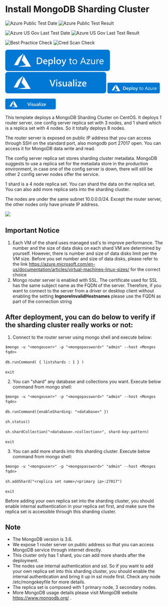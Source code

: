 # Install MongoDB Sharding Cluster

![Azure Public Test Date](https://azurequickstartsservice.blob.core.windows.net/badges/101-mongodb-sharded-on-centos/PublicLastTestDate.svg)
![Azure Public Test Result](https://azurequickstartsservice.blob.core.windows.net/badges/101-mongodb-sharded-on-centos/PublicDeployment.svg)

![Azure US Gov Last Test Date](https://azurequickstartsservice.blob.core.windows.net/badges/101-mongodb-sharded-on-centos/FairfaxLastTestDate.svg)
![Azure US Gov Last Test Result](https://azurequickstartsservice.blob.core.windows.net/badges/101-mongodb-sharded-on-centos/FairfaxDeployment.svg)
  
![Best Practice Check](https://azurequickstartsservice.blob.core.windows.net/badges/101-mongodb-sharded-on-centos/BestPracticeResult.svg)
![Cred Scan Check](https://azurequickstartsservice.blob.core.windows.net/badges/101-mongodb-sharded-on-centos/CredScanResult.svg)

[![Deploy To Azure](https://raw.githubusercontent.com/Azure/azure-quickstart-templates/master/1-CONTRIBUTION-GUIDE/images/deploytoazure.svg?sanitize=true)](https://portal.azure.com/#create/Microsoft.Template/uri/https%3A%2F%2Fraw.githubusercontent.com%2FAzure%2Fazure-quickstart-templates%2Fmaster%2F101-mongodb-sharded-on-centos%2Fazuredeploy.json)
[![Visualize](https://raw.githubusercontent.com/Azure/azure-quickstart-templates/master/1-CONTRIBUTION-GUIDE/images/visualizebutton.svg?sanitize=true)](http://armviz.io/#/?load=https%3A%2F%2Fraw.githubusercontent.com%2FAzure%2Fazure-quickstart-templates%2Fmaster%2F101-mongodb-sharded-on-centos%2Fazuredeploy.json)
<img src="https://raw.githubusercontent.com/Azure/azure-quickstart-templates/master/1-CONTRIBUTION-GUIDE/images/deploytoazure.png"/>

<img src="https://raw.githubusercontent.com/Azure/azure-quickstart-templates/master/1-CONTRIBUTION-GUIDE/images/visualizebutton.png"/>

This template deploys a MongoDB Sharding Cluster on CentOS. It deploys 1 router
server, one config server replica set with 3 nodes, and 1 shard which is a
replica set with 4 nodes. So it totally deploys 8 nodes.

The router server is exposed on public IP address that you can access through
SSH on the standard port, also mongodb port 27017 open. You can access it for
MongoDB data write and read.

The config server replica set stores sharding cluster metadata. MongoDB suggests
to use a replica set for the metadata store in the production environment, in
case one of the config server is down, there will still be other 2 config server
nodes offer the service.

1 shard is a 4 node replica set. You can shard the data on the replica set. You
can also add more replica sets into the sharding cluster.

The nodes are under the same subnet 10.0.0.0/24. Except the router server, the
other nodes only have private IP address.

<img src="https://raw.githubusercontent.com/cjsingh8512/azure-cosmosdb-mongodbshardedcluster/users/chsi/images/Mongo Sharded Cluster.png" />

## Important Notice

1. Each VM of the shard uses managed ssd's to improve performance. The number
   and the size of data disks on each shard VM are determined by yourself.
   However, there is number and size of data disks limit per the VM size. Before
   you set number and size of data disks, please refer to the link
   https://azure.microsoft.com/en-us/documentation/articles/virtual-machines-linux-sizes/
   for the correct choice
2. Mongo router server is enabled with SSL. The certificate used for SSL has the
   same subject name as the FQDN of the server. Therefore, if you want to
   connect to the server from a driver or desktop client without enabling the
   setting **IngnoreInvalidHostnames** please use the FQDN as part of the
   connection string

## After deployment, you can do below to verify if the sharding cluster really works or not:

1. Connect to the router server using mongo shell and execute below:

```
$mongo -u "<mongouser>" -p "<mongopassword>" "admin" --host <Mongos fqdn>

db.runCommand( { listshards : 1 } )

exit
```

2. You can "shard" any database and collections you want. Execute below command
   from mongo shell:

```
$mongo -u "<mongouser>" -p "<mongopassword>" "admin" --host <Mongos fqdn>

db.runCommand({enableSharding: "<database>" })

sh.status()

sh.shardCollection("<database>.<collection>", shard-key-pattern)

exit
```

3. You can add more shards into this sharding cluster. Execute below command
   from mongo shell:

```
$mongo -u "<mongouser>" -p "<mongopassword>" "admin" --host <Mongos fqdn>

sh.addShard("<replica set name>/<primary ip>:27017")

exit
```

Before adding your own replica set into the sharding cluster, you should enable
internal authentication in your replica set first, and make sure the replica set
is accessible through this sharding cluster.

## Note

- The MongoDB version is 3.6.
- We expose 1 router server on public address so that you can access MongoDB
  service through internet directly.
- This cluster only has 1 shard, you can add more shards after the deployment.
- The nodes use internal authentication and ssl. So if you want to add your own
  replica set into this sharding cluster, you should enable the internal
  authentication and bring it up in ssl mode first. Check any node
  /etc/mongokeyfile for more details.
- The replica set is composed with 1 primary node, 3 secondary nodes.
- More MongoDB usage details please visit MongoDB website
  https://www.mongodb.org/ .
